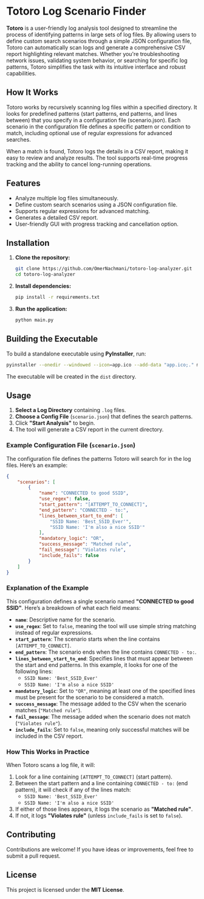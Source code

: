 # Totoro Log Scenario Finder

**Totoro** is a user-friendly log analysis tool designed to streamline the process of identifying patterns in large sets of log files. By allowing users to define custom search scenarios through a simple JSON configuration file, Totoro can automatically scan logs and generate a comprehensive CSV report highlighting relevant matches. Whether you're troubleshooting network issues, validating system behavior, or searching for specific log patterns, Totoro simplifies the task with its intuitive interface and robust capabilities.

## How It Works
Totoro works by recursively scanning log files within a specified directory. It looks for predefined patterns (start patterns, end patterns, and lines between) that you specify in a configuration file (scenario.json). Each scenario in the configuration file defines a specific pattern or condition to match, including optional use of regular expressions for advanced searches.

When a match is found, Totoro logs the details in a CSV report, making it easy to review and analyze results. The tool supports real-time progress tracking and the ability to cancel long-running operations.

## Features

- Analyze multiple log files simultaneously.  
- Define custom search scenarios using a JSON configuration file.  
- Supports regular expressions for advanced matching.  
- Generates a detailed CSV report.  
- User-friendly GUI with progress tracking and cancellation option.

## Installation

1. **Clone the repository:**

   ```bash
   git clone https://github.com/OmerNachmani/totoro-log-analyzer.git
   cd totoro-log-analyzer
   ```

2. **Install dependencies:**

   ```bash
   pip install -r requirements.txt
   ```

3. **Run the application:**

   ```bash
   python main.py
   ```

## Building the Executable

To build a standalone executable using **PyInstaller**, run:

```bash
pyinstaller --onedir --windowed --icon=app.ico --add-data "app.ico;." main.py
```

The executable will be created in the `dist` directory.

## Usage

1. **Select a Log Directory** containing `.log` files.  
2. **Choose a Config File** (`scenario.json`) that defines the search patterns.  
3. Click **"Start Analysis"** to begin.  
4. The tool will generate a CSV report in the current directory.

### Example Configuration File (`scenario.json`)
The configuration file defines the patterns Totoro will search for in the log files. Here’s an example:
```json
{
    "scenarios": [
        {
            "name": "CONNECTED to good SSID",
            "use_regex": false,
            "start_pattern": "[ATTEMPT_TO_CONNECT]",
            "end_pattern": "CONNECTED - to:",
            "lines_between_start_to_end": [
                "SSID Name: 'Best_SSID_Ever'",
                "SSID Name: 'I'm also a nice SSID'"
            ],
            "mandatory_logic": "OR",
            "success_message": "Matched rule",
            "fail_message": "Violates rule",
            "include_fails": false
        }
    ]
}
```
### Explanation of the Example

This configuration defines a single scenario named **"CONNECTED to good SSID"**. Here’s a breakdown of what each field means:

- **`name`**: Descriptive name for the scenario.  
- **`use_regex`**: Set to `false`, meaning the tool will use simple string matching instead of regular expressions.  
- **`start_pattern`**: The scenario starts when the line contains `[ATTEMPT_TO_CONNECT]`.  
- **`end_pattern`**: The scenario ends when the line contains `CONNECTED - to:`.  
- **`lines_between_start_to_end`**: Specifies lines that must appear between the start and end patterns. In this example, it looks for one of the following lines:  
  - `SSID Name: 'Best_SSID_Ever'`  
  - `SSID Name: 'I'm also a nice SSID'`  
- **`mandatory_logic`**: Set to `"OR"`, meaning at least one of the specified lines must be present for the scenario to be considered a match.  
- **`success_message`**: The message added to the CSV when the scenario matches (`"Matched rule"`).  
- **`fail_message`**: The message added when the scenario does not match (`"Violates rule"`).  
- **`include_fails`**: Set to `false`, meaning only successful matches will be included in the CSV report.

### How This Works in Practice

When Totoro scans a log file, it will:

1. Look for a line containing `[ATTEMPT_TO_CONNECT]` (start pattern).  
2. Between the start pattern and a line containing `CONNECTED - to:` (end pattern), it will check if any of the lines match:  
   - `SSID Name: 'Best_SSID_Ever'`  
   - `SSID Name: 'I'm also a nice SSID'`  
3. If either of those lines appears, it logs the scenario as **"Matched rule"**.  
4. If not, it logs **"Violates rule"** (unless `include_fails` is set to `false`).


## Contributing

Contributions are welcome! If you have ideas or improvements, feel free to submit a pull request.

## License

This project is licensed under the **MIT License**.
